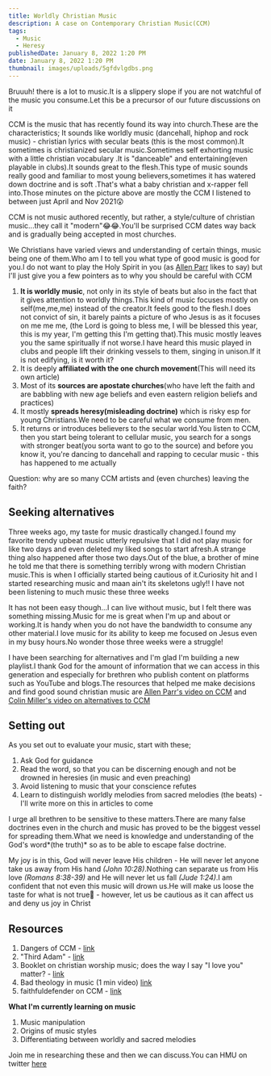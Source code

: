 ```yaml
---
title: Worldly Christian Music
description: A case on Contemporary Christian Music(CCM)
tags:
  - Music
  - Heresy
publishedDate: January 8, 2022 1:20 PM
date: January 8, 2022 1:20 PM
thumbnail: images/uploads/5gfdvlgdbs.png
---
```

Bruuuh! there is a lot to music.It is a slippery slope if you are not watchful of the music you consume.Let this be a precursor of our future discussions on it

CCM is the music that has recently found its way into church.These are the characteristics; It sounds like worldly music (dancehall, hiphop and rock music) - christian lyrics with secular beats (this is the most common).It sometimes is christianized  secular music.Sometimes self exhorting music with a little christian vocabulary .It is "danceable" and entertaining(even playable in clubs).It sounds great to the flesh.This type of music sounds really good and familiar to most young believers,sometimes it has watered down doctrine and is soft .That's what a baby christian and x-rapper fell into.Those minutes on the picture above are mostly the CCM  I listened to between just April and Nov 2021😲

CCM  is not music authored recently, but rather, a style/culture of christian music...they call it "modern"😂😂.You'll be surprised CCM dates way back and is  gradually being accepted in most churches.

We Christians have varied views and understanding of certain things, music being one of them.Who am I to tell you what type of good music is good for you.I do not want to play the Holy Spirit in you (as [Allen Parr](https://www.youtube.com/user/thebeatagp) likes to say) but I'll just give you a few pointers as to why you should be careful with CCM

1. **It is worldly music**, not only in its style of beats but also in the fact that it gives attention to worldly things.This kind of music focuses mostly on self(me,me,me) instead of the creator.It feels good to the flesh.I does not convict of sin, it barely  paints a picture of who Jesus is as it focuses on me me me, (the Lord is going to bless me, I will be blessed this year, this is my year, I'm getting this I'm getting that).This music mostly leaves you the same spiritually if not worse.I have heard this music played in clubs and people lift their drinking vessels to them, singing in unison.If it is not edifying, is it worth it?
2. It is deeply **affiliated with the one church movement**(This will need its own article)
3. Most of its **sources are apostate churches**(who have left the faith and are babbling with new age beliefs and even eastern religion beliefs and practices)
4. It mostly **spreads heresy(misleading doctrine)** which is risky esp for young Christians.We need to be careful what we consume from men.
5. It returns or introduces believers to the secular world.You listen to CCM, then you start being tolerant to cellular music, you search for a songs with stronger beat(you sorta want to go to the source) and before you know it, you're dancing to dancehall and rapping to cecular music -  this has happened to me actually

Question: why are so many CCM artists and (even churches) leaving the faith?

## Seeking alternatives

Three weeks ago, my taste for music drastically changed.I found my favorite trendy upbeat music utterly repulsive that I did not play music for like two days and  even deleted my liked songs to start afresh.A strange thing also happened after those two days.Out of the blue, a brother of mine he told me that there is something terribly wrong with modern Christian music.This is when I officially started being cautious of it.Curiosity hit and I started researching music and maan ain't its skeletons ugly!! I have not been listening to much music these three weeks

It has not been easy though...I can live without music, but I felt there was something missing.Music for me is great when I'm up and about or working.It is handy when you do not have the bandwidth to consume any other material.I love music for its ability to keep me focused on Jesus even in my busy hours.No wonder those three weeks were a struggle!

I have been searching for alternatives and I'm glad I'm building a new playlist.I thank God for the amount of information that we can access in this generation and especially for brethren who publish content on platforms such as YouTube and blogs.The resources that helped me make decisions and find good sound christian music are [Allen Parr's video on CCM](https://www.youtube.com/watch?v=wi4RADE4zL0) and [Colin Miller's video on alternatives to CCM](https://www.youtube.com/watch?v=iI1ZApuG2Io)

## Setting out

As you set out to evaluate your music, start with these;

1. Ask God for guidance
2. Read the word, so that you can be discerning enough and not be drowned in heresies (in music and even preaching)
3. Avoid listening to music that your conscience refutes
4. Learn to distinguish worldly melodies from sacred melodies (the beats) - I'll write more on this in articles to come

I urge all brethren to be sensitive to these matters.There are many false doctrines even in the church and music has proved to be the biggest vessel for spreading them.What we need is knowledge and understanding of the God's word*(the truth)* so as to be able to escape false doctrine.

My joy is in this, God will never leave His children - He will never let anyone take us away from His hand *(John 10:28)*.Nothing can separate us from His love *(Romans 8:38-39)* and He will never let us fall *(Jude 1:24)*.I am confident that not even this music will drown us.He will make us loose the taste for what is not true🥳  - however, let us be cautious as it can affect us  and deny us joy in Christ

## Resources

1. Dangers of CCM - [link](https://www.youtube.com/playlist?list=PLfiFUjkQFWzd8Nv3dSsezYviSvEHb1r2e)
2. "Third Adam" - [link](https://www.youtube.com/watch?v=pc7C0ZxDWUA&list=PLYltRndgBlAu-bP_2dLU24Ag-3SkrBHTe&index=4)
3. Booklet on christian worship music; does the way I say "I love you" matter? - [link](http://www.e-hope4all.info/media-eng/MusicAndWorshipWeb.pdf)
4. Bad theology in music (1 min video) [link](https://youtu.be/VAw_TQx-7rM)
5. faithfuldefender on CCM - [link](https://www.youtube.com/watch?v=BYX3N50Pj7w)

**What I'm currently learning on music**

1. Music manipulation
2. Origins of music styles
3. Differentiating between worldly and sacred melodies

Join me in researching these and then we can discuss.You can HMU on twitter [here](https://twitter.com/kimutai_io)